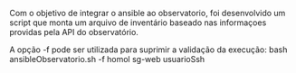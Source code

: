 Com o objetivo de integrar o ansible ao observatorio, foi desenvolvido um script que monta um arquivo de inventário baseado nas informaçoes
providas pela API do observatório.

A opção -f pode ser utilizada para suprimir a validação da execução:
bash ansibleObservatorio.sh -f homol sg-web usuarioSsh
